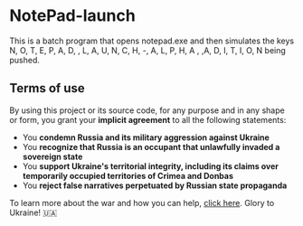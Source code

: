 # NotePad-launch
This is a batch program that opens notepad.exe and then simulates the keys N, O, T, E, P, A, D, , L, A, U, N, C, H, -,  A, L, P, H, A , ,A, D, I, T, I, O, N being pushed.

## Terms of use

By using this project or its source code, for any purpose and in any shape or form, you grant your **implicit agreement** to all the following statements:

- You **condemn Russia and its military aggression against Ukraine**
- You **recognize that Russia is an occupant that unlawfully invaded a sovereign state**
- You **support Ukraine's territorial integrity, including its claims over temporarily occupied territories of Crimea and Donbas**
- You **reject false narratives perpetuated by Russian state propaganda**

To learn more about the war and how you can help, [click here](https://tyrrrz.me). Glory to Ukraine! 🇺🇦
